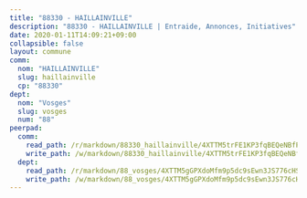```yaml
---
title: "88330 - HAILLAINVILLE"
description: "88330 - HAILLAINVILLE | Entraide, Annonces, Initiatives"
date: 2020-01-11T14:09:21+09:00
collapsible: false
layout: commune
comm:
  nom: "HAILLAINVILLE"
  slug: haillainville
  cp: "88330"
dept:
  nom: "Vosges"
  slug: vosges
  num: "88"
peerpad:
  comm:
    read_path: /r/markdown/88330_haillainville/4XTTM5trFE1KP3fqBEQeNBfPMh2HU1VbR975PCpPzsYcTJTyy
    write_path: /w/markdown/88330_haillainville/4XTTM5trFE1KP3fqBEQeNBfPMh2HU1VbR975PCpPzsYcTJTyy-K3TgUbr99r4JHyp6kB6qvMjvrUPzqnSdbrVRzxnouDvB1z2fjGkZ6URMzhE8sdjdcsmjL3rY934e3aABVdatv4EqacJoctzBXrN83RRLxUsyMK5Y9HiaJ1a9jEpMBrQBS5o4XhHR
  dept:
    read_path: /r/markdown/88_vosges/4XTTM5gGPXdoMfm9p5dc9sEwn3JS776cHSw64JYpD4AKnKgyh
    write_path: /w/markdown/88_vosges/4XTTM5gGPXdoMfm9p5dc9sEwn3JS776cHSw64JYpD4AKnKgyh-K3TgUjEFywcTUHQwfrd2vcZqhoXLakdoQGFv4iriv1FKkvQkBsudnBxafkQDfPcxTDRHN5T6bYyganuvcakuKenYoB5mPLKqUBjNMwpn75GQVixUmzXGkneDufRSqDthC8iyXi1Z
---
```


